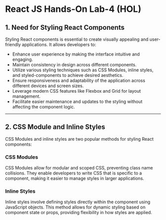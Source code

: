 # React JS Hands-On Lab-4 (HOL)

## 1. Need for Styling React Components

Styling React components is essential to create visually appealing and user-friendly applications. It allows developers to:

- Enhance user experience by making the interface intuitive and engaging.
- Maintain consistency in design across different components.
- Utilize various styling techniques such as CSS Modules, inline styles, and styled-components to achieve desired aesthetics.
- Ensure responsiveness and adaptability of the application across different devices and screen sizes.
- Leverage modern CSS features like Flexbox and Grid for layout management.
- Facilitate easier maintenance and updates to the styling without affecting the component logic.

----

## 2. CSS Module and Inline Styles

CSS Modules and inline styles are two popular methods for styling React components:

### CSS Modules

CSS Modules allow for modular and scoped CSS, preventing class name collisions. They enable developers to write CSS that is specific to a component, making it easier to manage styles in larger applications.

### Inline Styles

Inline styles involve defining styles directly within the component using JavaScript objects. This method allows for dynamic styling based on component state or props, providing flexibility in how styles are applied.

